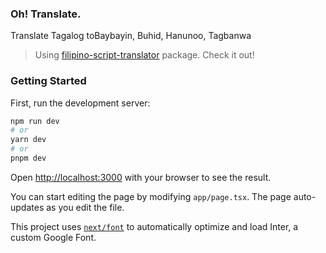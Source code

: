 ### Oh! Translate.

Translate Tagalog toBaybayin, Buhid, Hanunoo, Tagbanwa

> Using [filipino-script-translator](https://github.com/isaacdarcilla/filipino-script-translator) package. Check it out!

### Getting Started

First, run the development server:

```bash
npm run dev
# or
yarn dev
# or
pnpm dev
```

Open [http://localhost:3000](http://localhost:3000) with your browser to see the result.

You can start editing the page by modifying `app/page.tsx`. The page auto-updates as you edit the file.

This project uses [`next/font`](https://nextjs.org/docs/basic-features/font-optimization) to automatically optimize and load Inter, a custom Google Font.
